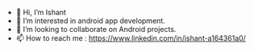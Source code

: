 - 👋 Hi, I’m Ishant
- 👀 I’m interested in android app development.
- 💞️ I’m looking to collaborate on Android projects.
- 📫 How to reach me : https://www.linkedin.com/in/ishant-a164361a0/

<!---
ingenious3/ingenious3 is a ✨ special ✨ repository because its `README.md` (this file) appears on your GitHub profile.
You can click the Preview link to take a look at your changes.
--->
